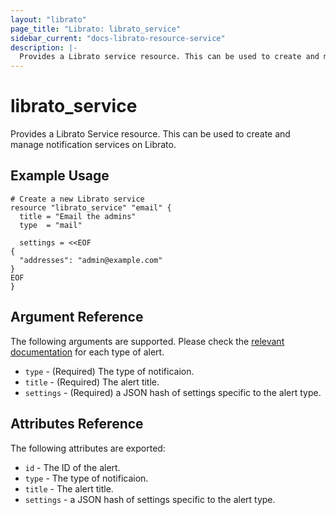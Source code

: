```yaml
---
layout: "librato"
page_title: "Librato: librato_service"
sidebar_current: "docs-librato-resource-service"
description: |-
  Provides a Librato service resource. This can be used to create and manage notification services on Librato.
---
```


# librato\_service

Provides a Librato Service resource. This can be used to
create and manage notification services on Librato.

## Example Usage

```
# Create a new Librato service
resource "librato_service" "email" {
  title = "Email the admins"
  type  = "mail"

  settings = <<EOF
{
  "addresses": "admin@example.com"
}
EOF
}
```

## Argument Reference

The following arguments are supported. Please check the [relevant documentation](https://github.com/librato/librato-services/tree/master/services) for each type of alert.

* `type` - (Required) The type of notificaion.
* `title` - (Required) The alert title.
* `settings` - (Required) a JSON hash of settings specific to the alert type.

## Attributes Reference

The following attributes are exported:

* `id` - The ID of the alert.
* `type` - The type of notificaion.
* `title` - The alert title.
* `settings` - a JSON hash of settings specific to the alert type.
